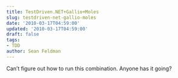 ```yaml
---
title: TestDriven.NET+Gallio+Moles
slug: testdriven-net-gallio-moles
date: '2010-03-17T04:59:00'
updated: '2010-03-17T04:59:00'
draft: false
tags:
- TDD
author: Sean Feldman
---
```



Can’t figure out how to run this combination. Anyone has it going?


